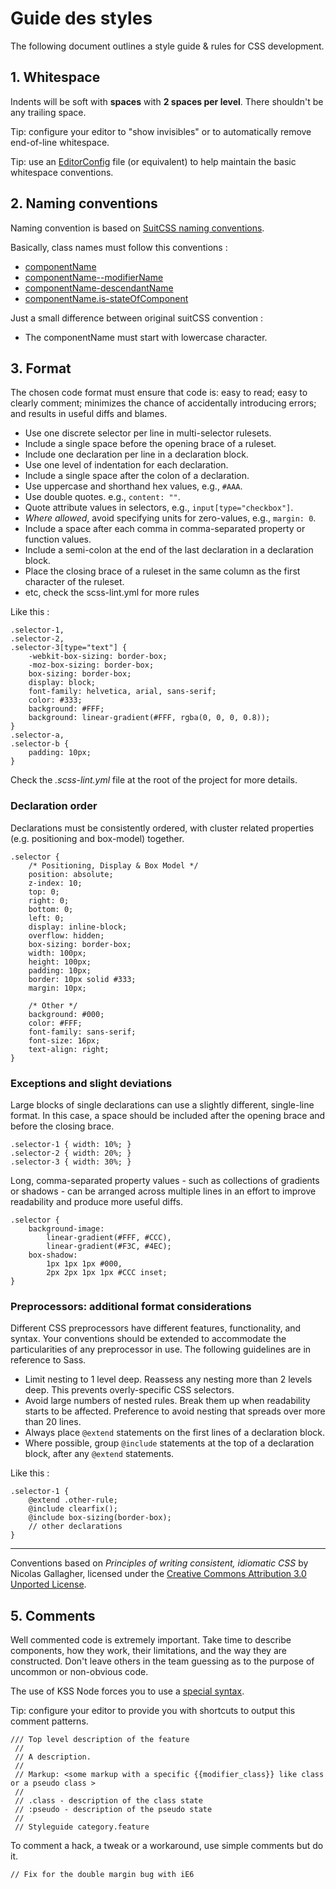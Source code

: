 Guide des styles
===============================================================================

The following document outlines a style guide & rules for CSS development.

## 1\. Whitespace

Indents will be soft with **spaces** with **2 spaces per level**. There shouldn't be any trailing space.

Tip: configure your editor to "show invisibles" or to automatically remove end-of-line whitespace.

Tip: use an [EditorConfig](http://editorconfig.org/) file (or equivalent) to help maintain the basic whitespace conventions.

## 2\. Naming conventions

Naming convention is based on [SuitCSS naming conventions](https://github.com/suitcss/suit/blob/master/doc/naming-conventions.md).

Basically, class names must follow this conventions :

*   [componentName](https://github.com/suitcss/suit/blob/master/doc/naming-conventions.md#ComponentName)
*   [componentName--modifierName](https://github.com/suitcss/suit/blob/master/doc/naming-conventions.md#ComponentName--modifierName)
*   [componentName-descendantName](https://github.com/suitcss/suit/blob/master/doc/naming-conventions.md#ComponentName-descendentName)
*   [componentName.is-stateOfComponent](https://github.com/suitcss/suit/blob/master/doc/naming-conventions.md#is-stateOfComponent)

Just a small difference between original suitCSS convention :
* The componentName must start with lowercase character.


## 3\. Format

The chosen code format must ensure that code is: easy to read; easy to clearly comment; minimizes the chance of accidentally introducing errors; and results in useful diffs and blames.

*   Use one discrete selector per line in multi-selector rulesets.
*   Include a single space before the opening brace of a ruleset.
*   Include one declaration per line in a declaration block.
*   Use one level of indentation for each declaration.
*   Include a single space after the colon of a declaration.
*   Use uppercase and shorthand hex values, e.g., `#AAA`.
*   Use double quotes. e.g., `content: ""`.
*   Quote attribute values in selectors, e.g., `input[type="checkbox"]`.
*   _Where allowed_, avoid specifying units for zero-values, e.g., `margin: 0`.
*   Include a space after each comma in comma-separated property or function values.
*   Include a semi-colon at the end of the last declaration in a declaration block.
*   Place the closing brace of a ruleset in the same column as the first character of the ruleset.
*   etc, check the scss-lint.yml for more rules

Like this :

    .selector-1,
    .selector-2,
    .selector-3[type="text"] {
        -webkit-box-sizing: border-box;
        -moz-box-sizing: border-box;
        box-sizing: border-box;
        display: block;
        font-family: helvetica, arial, sans-serif;
        color: #333;
        background: #FFF;
        background: linear-gradient(#FFF, rgba(0, 0, 0, 0.8));
    }
    .selector-a,
    .selector-b {
        padding: 10px;
    }

Check the _.scss-lint.yml_ file at the root of the project for more details.

### Declaration order

Declarations must be consistently ordered, with cluster related properties (e.g. positioning and box-model) together.

    .selector {
        /* Positioning, Display & Box Model */
        position: absolute;
        z-index: 10;
        top: 0;
        right: 0;
        bottom: 0;
        left: 0;
        display: inline-block;
        overflow: hidden;
        box-sizing: border-box;
        width: 100px;
        height: 100px;
        padding: 10px;
        border: 10px solid #333;
        margin: 10px;

        /* Other */
        background: #000;
        color: #FFF;
        font-family: sans-serif;
        font-size: 16px;
        text-align: right;
    }

### Exceptions and slight deviations

Large blocks of single declarations can use a slightly different, single-line format. In this case, a space should be included after the opening brace and before the closing brace.

    .selector-1 { width: 10%; }
    .selector-2 { width: 20%; }
    .selector-3 { width: 30%; }

Long, comma-separated property values - such as collections of gradients or shadows - can be arranged across multiple lines in an effort to improve readability and produce more useful diffs.

    .selector {
        background-image:
            linear-gradient(#FFF, #CCC),
            linear-gradient(#F3C, #4EC);
        box-shadow:
            1px 1px 1px #000,
            2px 2px 1px 1px #CCC inset;
    }

### Preprocessors: additional format considerations

Different CSS preprocessors have different features, functionality, and syntax. Your conventions should be extended to accommodate the particularities of any preprocessor in use. The following guidelines are in reference to Sass.

*   Limit nesting to 1 level deep. Reassess any nesting more than 2 levels deep. This prevents overly-specific CSS selectors.
*   Avoid large numbers of nested rules. Break them up when readability starts to be affected. Preference to avoid nesting that spreads over more than 20 lines.
*   Always place `@extend` statements on the first lines of a declaration block.
*   Where possible, group `@include` statements at the top of a declaration block, after any `@extend` statements.

Like this :

    .selector-1 {
        @extend .other-rule;
        @include clearfix();
        @include box-sizing(border-box);
        // other declarations
    }

* * *

Conventions based on _Principles of writing consistent, idiomatic CSS_ by Nicolas Gallagher, licensed under the [Creative Commons Attribution 3.0 Unported License](http://creativecommons.org/licenses/by/3.0/).

## 5\. Comments

Well commented code is extremely important. Take time to describe components, how they work, their limitations, and the way they are constructed. Don't leave others in the team guessing as to the purpose of uncommon or non-obvious code.

The use of KSS Node forces you to use a [special syntax](https://github.com/hughsk/kss-node/blob/master/demo/styleguide.md).

Tip: configure your editor to provide you with shortcuts to output this comment patterns.


    /// Top level description of the feature
     //
     // A description.
     //
     // Markup: <some markup with a specific {{modifier_class}} like class or a pseudo class >
     //
     // .class - description of the class state
     // :pseudo - description of the pseudo state
     //
     // Styleguide category.feature

To comment a hack, a tweak or a workaround, use simple comments but do it.

    // Fix for the double margin bug with iE6


